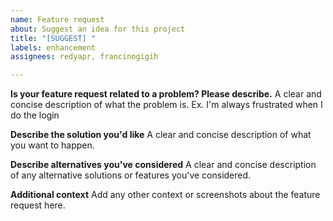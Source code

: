 ```yaml
---
name: Feature request
about: Suggest an idea for this project
title: "[SUGGEST] "
labels: enhancement
assignees: redyapr, francinogigih

---
```


**Is your feature request related to a problem? Please describe.**
A clear and concise description of what the problem is. Ex. I'm always frustrated when I do the login

**Describe the solution you'd like**
A clear and concise description of what you want to happen.

**Describe alternatives you've considered**
A clear and concise description of any alternative solutions or features you've considered.

**Additional context**
Add any other context or screenshots about the feature request here.
